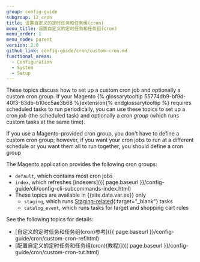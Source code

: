 ```yaml
---
group: config-guide
subgroup: 12_cron
title: 设置自定义的定时任务和任务组(cron)
menu_title: 设置自定义的定时任务和任务组(cron)
menu_order: 1
menu_node: parent
version: 2.0
github_link: config-guide/cron/custom-cron.md
functional_areas:
  - Configuration
  - System
  - Setup
---
```


These topics discuss how to set up a custom cron job and optionally a custom cron group. If your Magento {% glossarytooltip 55774db9-bf9d-40f3-83db-b10cc5ae3b68 %}extension{% endglossarytooltip %} requires scheduled tasks to run periodically, you can use these topics to set up a cron *job* (the scheduled task) and optionally a cron *group* (which runs custom tasks at the same time).

If you use a Magento-provided cron group, you don't have to define a custom cron group; however, if you want your cron jobs to run at a different schedule or you want them all to run together, you should define a cron group

The Magento application provides the following cron groups:

*	`default`, which contains most cron jobs
*	`index`, which refreshes [indexers]({{ page.baseurl }}/config-guide/cli/config-cli-subcommands-index.html)
*	These topics are available in {{site.data.var.ee}} only
	*	`staging`, which runs [Staging-related](http://docs.magento.com/m2/ee/user_guide/cms/content-staging.html){:target="_blank"} tasks
	*	`catalog_event`, which runs tasks for target and shopping cart rules

See the following topics for details:

*	[自定义的定时任务和任务组(cron)参考]({{ page.baseurl }}/config-guide/cron/custom-cron-ref.html)
*	[配置自定义的定时任务和任务组(cron)(教程)]({{ page.baseurl }}/config-guide/cron/custom-cron-tut.html)
